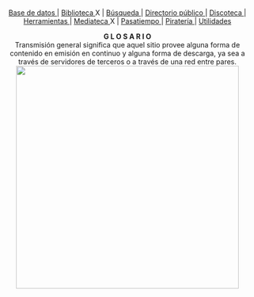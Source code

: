 <p align="center">
    <br>
    <a href="notes/basededatos.md">  Base de datos  </a> | 
    <a href="notes/biblioteca.md">  Biblioteca  </a> X | 
    <a href="notes/busqueda.md">  Búsqueda  </a> |
    <a href="notes/directoriopublico.md">  Directorio público  </a> | 
    <a href="notes/discoteca.md">  Discoteca  </a> | 
    <a href="notes/herramienta.md">  Herramientas  </a> | 
    <a href="notes/mediateca.md">  Mediateca  </a> X | 
    <a href="notes/pasatiempo.md">  Pasatiempo  </a> | 
    <a href="notes/pirateria.md">  Piratería  </a> | 
    <a href="notes/utilidades.md">  Utilidades  </a>
    <br>
</p>

<p align="center">
  <b>G L O S A R I O</b>
  <br>
  <a>Transmisión general significa que aquel sitio provee alguna forma de contenido en emisión en continuo y alguna forma de descarga, ya sea a través de servidores de terceros o a través de una red entre pares.</a>
  <br>
  <img src="https://i.imgur.com/QPqBLI8.jpg" width="450">
</p>
